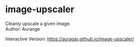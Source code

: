# image-upscaler
Cleanly upscale a given image.  
Author: Aurange

Interactive Version: https://auragar.github.io/image-upscaler/
